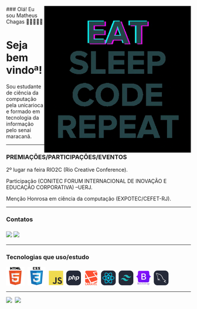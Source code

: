 <img src="Banner.gif" align="right" height="400" width="400">
<div>
  ### Olá! Eu sou Matheus Chagas 👋🏾👨🏾‍🎓
  
  # Seja bem vindoª!
  
  <p>Sou estudante de ciência da computação pela unicarioca e formado em tecnologia da informação pelo senai maracanã.</p>

</div>

---

<h3>PREMIAÇÕES/PARTICIPAÇÕES/EVENTOS</h3>
 <p>2º lugar na feira RIO2C (Rio Creative Conference).</p>
 
 <p>Participação (CONITEC FORUM INTERNACIONAL DE INOVAÇÃO E EDUCAÇÃO CORPORATIVA) –UERJ.</p>

 <p>Menção Honrosa em ciência da computação (EXPOTEC/CEFET-RJ).</p>

---
 <h3>Contatos<h3>
<div>
  <a href="https://www.linkedin.com/in/matheus-chagas-671616164/" target="_blank"><img src="https://img.shields.io/badge/LinkedIn-0077B5?style=for-the-badge&logo=linkedin&logoColor=white"></a>
  <a href="mailto:matheusch7@gmail.com"><img src="https://img.shields.io/badge/Gmail-D14836?style=for-the-badge&logo=gmail&logoColor=white"></a>
</div>

---
<h3>Tecnologias que uso/estudo</h3>
<div>
  <img src="https://github.com/devicons/devicon/blob/master/icons/html5/html5-original-wordmark.svg" title="HTML" alt="HTML" width="50" height="50"/>&nbsp;
  <img src="https://github.com/devicons/devicon/blob/master/icons/css3/css3-original-wordmark.svg" title="CSS3" alt="CSS3" width="50" height="50"/>&nbsp;
  <img src="https://github.com/devicons/devicon/blob/master/icons/javascript/javascript-original.svg" title="JavaScript" alt="JavaScript" width="40" height="40"/>&nbsp;
  <img src="https://github.com/tandpfun/skill-icons/blob/main/icons/PHP-Dark.svg" title="PHP" alt="PHP" width="40" height="40"/>&nbsp;
  <img src="https://github.com/devicons/devicon/blob/master/icons/laravel/laravel-plain-wordmark.svg" title="Laravel" alt="Laravel" width="40" height="40"/>&nbsp;
  <img src="https://github.com/tandpfun/skill-icons/blob/main/icons/React-Dark.svg" title="React" alt="React" width="40" height="40"/>&nbsp;
  <img src="https://github.com/tandpfun/skill-icons/blob/main/icons/TailwindCSS-Dark.svg" title="Tailwindcss" alt="Tailwindcss" width="40" height="40"/>&nbsp;
  <img src="https://github.com/devicons/devicon/blob/master/icons/bootstrap/bootstrap-original-wordmark.svg" title="Bootstrap" alt="Bootstrap" width="40" height="40"/>&nbsp;
  <img src="https://github.com/tandpfun/skill-icons/blob/main/icons/MySQL-Dark.svg" title="MySql" alt="MySql" width="40" height="40"/>&nbsp;
</div>

---
<div align = "left">
  <img height="200em" src="https://github-readme-stats.vercel.app/api/top-langs/?username=MatheusChagas7&show_icons=true&theme=tokyonight&count_private=true"/>&nbsp;
  <img height="200em" src="https://github-readme-stats.vercel.app/api?username=MatheusChagas7&show_icons=true&show_icons=true&theme=tokyonight&count_private=true" />
</div>
